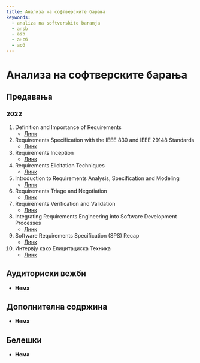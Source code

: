 ```yaml
---
title: Анализа на софтверските барања
keywords:
  - analiza na softverskite baranja
  - ansb
  - asb
  - ансб
  - асб
---
```


# Анализа на софтверските барања

## Предавања

### 2022

1. Definition and Importance of Requirements
   - [Линк](https://bbb-lb.finki.ukim.mk/playback/presentation/2.3/99993287fc2b052ed2b4b83be0c3013bfec810cb-1645016293059)
2. Requirements Specification with the IEEE 830 and IEEE 29148 Standards
   - [Линк](https://bbb-lb.finki.ukim.mk/playback/presentation/2.3/99993287fc2b052ed2b4b83be0c3013bfec810cb-1645618707973)
3. Requirements Inception
   - [Линк](https://bbb-lb.finki.ukim.mk/playback/presentation/2.3/99993287fc2b052ed2b4b83be0c3013bfec810cb-1646224826832)
4. Requirements Elicitation Techniques
   - [Линк](https://bbb-lb.finki.ukim.mk/playback/presentation/2.3/99993287fc2b052ed2b4b83be0c3013bfec810cb-1646827310060)
5. Introduction to Requirements Analysis, Specification and Modeling
   - [Линк](https://bbb-lb.finki.ukim.mk/playback/presentation/2.3/99993287fc2b052ed2b4b83be0c3013bfec810cb-1647434815666)
6. Requirements Triage and Negotiation
   - [Линк](https://bbb-lb.finki.ukim.mk/playback/presentation/2.3/99993287fc2b052ed2b4b83be0c3013bfec810cb-1648038677142)
7. Requirements Verification and Validation
   - [Линк](https://bbb-lb.finki.ukim.mk/playback/presentation/2.3/99993287fc2b052ed2b4b83be0c3013bfec810cb-1649851331392)
8. Integrating Requirements Engineering into Software Development Processes
   - [Линк](https://bbb-lb.finki.ukim.mk/playback/presentation/2.3/99993287fc2b052ed2b4b83be0c3013bfec810cb-1650455964776)
9. Software Requirements Specification (SPS) Recap
   - [Линк](https://bbb-lb.finki.ukim.mk/playback/presentation/2.3/99993287fc2b052ed2b4b83be0c3013bfec810cb-1651060622535)
10. Интервју како Елицитациска Техника
    - [Линк](https://bbb-lb.finki.ukim.mk/playback/presentation/2.3/99993287fc2b052ed2b4b83be0c3013bfec810cb-1651665477646)

## Аудиториски вежби

- **Нема**

## Дополнителна содржина

- **Нема**

## Белешки

- **Нема**
